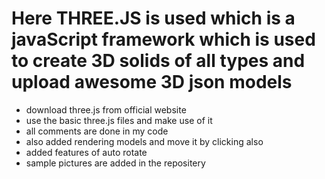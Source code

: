 # Here THREE.JS is used which is a javaScript framework which is used to create 3D solids of all types and upload awesome 3D json models
  * download three.js from official website
  * use the basic three.js files and make use of it
  * all comments are done in my code
  * also added rendering models and move it by clicking also
  * added features of auto rotate
  * sample pictures are added in the repositery
  
  
  
  
